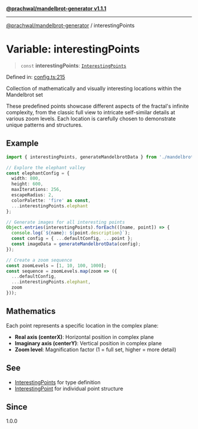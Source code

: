 [**@prachwal/mandelbrot-generator v1.1.1**](../README.md)

***

[@prachwal/mandelbrot-generator](../globals.md) / interestingPoints

# Variable: interestingPoints

> `const` **interestingPoints**: [`InterestingPoints`](../interfaces/InterestingPoints.md)

Defined in: [config.ts:215](https://github.com/prachwal/mandelbrot-generator/blob/da157e1b866785501d38ccb7552859d4482dd1a8/src/config.ts#L215)

Collection of mathematically and visually interesting locations within the Mandelbrot set

These predefined points showcase different aspects of the fractal's infinite complexity,
from the classic full view to intricate self-similar details at various zoom levels.
Each location is carefully chosen to demonstrate unique patterns and structures.

## Example

```typescript
import { interestingPoints, generateMandelbrotData } from './mandelbrot.js';

// Explore the elephant valley
const elephantConfig = {
  width: 800,
  height: 600,
  maxIterations: 256,
  escapeRadius: 2,
  colorPalette: 'fire' as const,
  ...interestingPoints.elephant
};

// Generate images for all interesting points
Object.entries(interestingPoints).forEach(([name, point]) => {
  console.log(`${name}: ${point.description}`);
  const config = { ...defaultConfig, ...point };
  const imageData = generateMandelbrotData(config);
});

// Create a zoom sequence
const zoomLevels = [1, 10, 100, 1000];
const sequence = zoomLevels.map(zoom => ({
  ...defaultConfig,
  ...interestingPoints.elephant,
  zoom
}));
```

## Mathematics

Each point represents a specific location in the complex plane:
- **Real axis (centerX)**: Horizontal position in complex plane
- **Imaginary axis (centerY)**: Vertical position in complex plane  
- **Zoom level**: Magnification factor (1 = full set, higher = more detail)

## See

 - [InterestingPoints](../interfaces/InterestingPoints.md) for type definition
 - [InterestingPoint](../interfaces/InterestingPoint.md) for individual point structure

## Since

1.0.0
